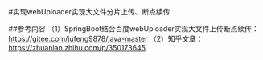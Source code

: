 #实现webUploader实现大文件分片上传、断点续传


##参考内容
（1）SpringBoot结合百度webUploader实现大文件上传断点续传：https://gitee.com/jufeng9878/java-master
（2）知乎文章：https://zhuanlan.zhihu.com/p/350173645
